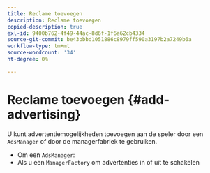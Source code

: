 ```yaml
---
title: Reclame toevoegen
description: Reclame toevoegen
copied-description: true
exl-id: 9400b762-4f49-44ac-8d6f-1f6a62cb4334
source-git-commit: be43bbbd1051886c8979ff590a3197b2a7249b6a
workflow-type: tm+mt
source-wordcount: '34'
ht-degree: 0%

---
```


# Reclame toevoegen {#add-advertising}

U kunt advertentiemogelijkheden toevoegen aan de speler door een `AdsManager` of door de managerfabriek te gebruiken.

* Om een `AdsManager`:
* Als u een `ManagerFactory` om advertenties in of uit te schakelen
